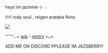 heyo im jazmine ⊹ ࣪ ˖

𐂯 rody soul , reigen arataka fkins 

![](https://64.media.tumblr.com/dd00a614d18394b1459f55401f70929d/8815bc7fc0c4ae58-5a/s1280x1920/a82b94f04f148fbfb78fc969fb1d43ad89009807.pnj)

︶︶˖ + [wip]() ৲ [rentry](https://rentry.co/smokedcatnip)  >ᴗ< 

ADD ME ON DISCORD PPLEASE IM JAZSBERRY!
